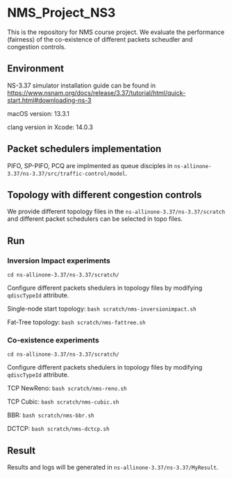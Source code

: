 # NMS_Project_NS3

This is the repository for NMS course project. We evaluate the performance (fairness) of the co-existence of different packets scheudler and congestion controls.

## Environment

NS-3.37 simulator installation guide can be found in https://www.nsnam.org/docs/release/3.37/tutorial/html/quick-start.html#downloading-ns-3

macOS version: 13.3.1

clang version in Xcode: 14.0.3

## Packet schedulers implementation

PIFO, SP-PIFO, PCQ are implmented as queue disciples in `ns-allinone-3.37/ns-3.37/src/traffic-control/model`.

## Topology with different congestion controls

We provide different topology files in the `ns-allinone-3.37/ns-3.37/scratch` and different packet schedulers can be selected in topo files.


## Run
### Inversion Impact experiments
`cd ns-allinone-3.37/ns-3.37/scratch/`

Configure different packets shedulers in topology files by modifying `qdiscTypeId` attribute.

Single-node start topology: `bash scratch/nms-inversionimpact.sh`

Fat-Tree topology: `bash scratch/nms-fattree.sh`


### Co-existence experiments
`cd ns-allinone-3.37/ns-3.37/scratch/`

Configure different packets shedulers in topology files by modifying `qdiscTypeId` attribute.

TCP NewReno: `bash scratch/nms-reno.sh`

TCP Cubic: `bash scratch/nms-cubic.sh`

BBR: `bash scratch/nms-bbr.sh`

DCTCP: `bash scratch/nms-dctcp.sh`


## Result
Results and logs will be generated in `ns-allinone-3.37/ns-3.37/MyResult`.


